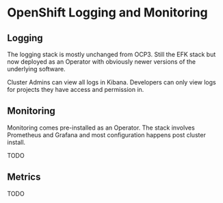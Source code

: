 # OpenShift Logging and Monitoring

## Logging

The logging stack is mostly unchanged from OCP3. Still the EFK stack but now deployed as an Operator with obviously newer versions of the underlying software.

Cluster Admins can view all logs in Kibana. Developers can only view logs for projects they have access and permission in.

## Monitoring

Monitoring comes pre-installed as an Operator. The stack involves Prometheus and Grafana and most configuration happens post cluster install.

TODO

## Metrics

TODO
